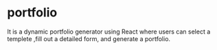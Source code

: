 # portfolio
It is a dynamic portfolio generator using React where users can select a templete ,fill out a detailed form, and generate a portfolio.
